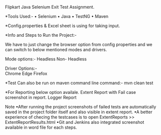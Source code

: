 Flipkart Java Selenium Exit Test Assignment.

*Tools Used:-
•	Selenium
•	Java
•	TestNG
•	Maven

*Config.properties & Excel sheet is using for taking input.

*Info and Steps to Run the Project:-

We have to just change the browser option from config properties and we can switch to below mentioned modes and drivers.

Mode options:-
Headless
Non- Headless

Driver Options:-  
Chrome
Edge
Firefox

*Test Can also be run on maven command line
command:- mvn clean test

*For Reporting below option availale.
Extent Report with Fail case screenshot in report.
Logger Report

Note
•After running the project screenshots of failed tests are automatically saved in the project folder itself and also visible in extent report.
•A better experience of checing the testcases is to open ExtentReports >> ExtentReportResults.html
•Git and Jenkins also integrated screenshot available in word file for each steps.


